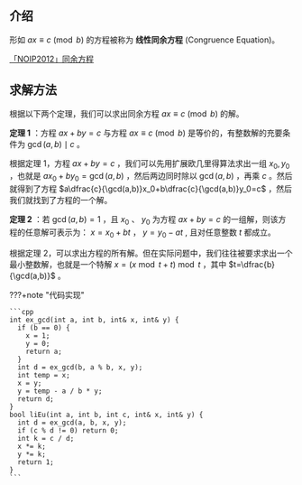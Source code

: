 ## 介绍

形如 $ax \equiv c \pmod b$ 的方程被称为 **线性同余方程** (Congruence Equation)。

 [「NOIP2012」同余方程](https://loj.ac/problem/2605) 

## 求解方法

根据以下两个定理，我们可以求出同余方程 $ax \equiv c \pmod b$ 的解。

 **定理 1** ：方程 $ax+by=c$ 与方程 $ax \equiv c \pmod b$ 是等价的，有整数解的充要条件为 $\gcd(a,b) \mid c$ 。

根据定理 1，方程 $ax+by=c$ ，我们可以先用扩展欧几里得算法求出一组 $x_0,y_0$ ，也就是 $ax_0+by_0=\gcd(a,b)$ ，然后两边同时除以 $\gcd(a,b)$ ，再乘 $c$ 。然后就得到了方程 $a\dfrac{c}{\gcd(a,b)}x_0+b\dfrac{c}{\gcd(a,b)}y_0=c$ ，然后我们就找到了方程的一个解。

 **定理 2** ：若 $\gcd(a,b)=1$ ，且 $x_0$ 、 $y_0$ 为方程 $ax+by=c$ 的一组解，则该方程的任意解可表示为： $x=x_0+bt$ ， $y=y_0-at$ , 且对任意整数 $t$ 都成立。

根据定理 2，可以求出方程的所有解。但在实际问题中，我们往往被要求求出一个最小整数解，也就是一个特解 $x=(x \bmod t+t) \bmod t$ ，其中 $t=\dfrac{b}{\gcd(a,b)}$ 。

???+note "代码实现"
    
    ```cpp
    int ex_gcd(int a, int b, int& x, int& y) {
      if (b == 0) {
        x = 1;
        y = 0;
        return a;
      }
      int d = ex_gcd(b, a % b, x, y);
      int temp = x;
      x = y;
      y = temp - a / b * y;
      return d;
    }
    bool liEu(int a, int b, int c, int& x, int& y) {
      int d = ex_gcd(a, b, x, y);
      if (c % d != 0) return 0;
      int k = c / d;
      x *= k;
      y *= k;
      return 1;
    }
    ```
